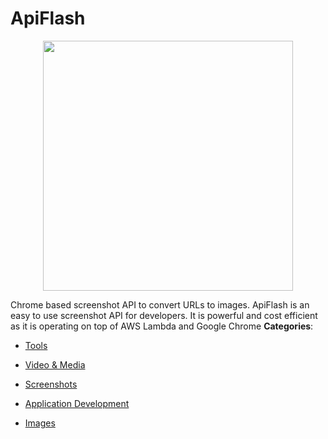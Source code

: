 # ApiFlash

<p align="center">
    <img width="400" src="https://raw.githubusercontent.com/awesome-apis/awesome-apis/apis/apiflash/logo_256x256.png" />
</p>


Chrome based screenshot API to convert URLs to images.  ApiFlash is an easy to use screenshot API for developers.  It is powerful and
 cost efficient as it is operating on top of AWS Lambda and Google Chrome
**Categories**:

- [Tools](https://github/awesome-apis/awesome-apis#tools)

- [Video & Media](https://github/awesome-apis/awesome-apis#video-and-media)

- [Screenshots](https://github/awesome-apis/awesome-apis#screenshots)

- [Application Development](https://github/awesome-apis/awesome-apis#application-development)

- [Images](https://github/awesome-apis/awesome-apis#images)



